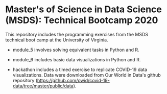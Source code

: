 # Master's of Science in Data Science (MSDS): Technical Bootcamp 2020

This repository includes the programming exercises from the MSDS technical boot camp at the University of Virginia. 

- module_5 involves solving equivalent tasks in Python and R.

- module_6 includes basic data visualizations in Python and R.

- hackathon includes a timed exercise to replicate COVID-19 data visualizations. Data were downloaded from Our World in Data's github repository (https://github.com/owid/covid-19-data/tree/master/public/data).
